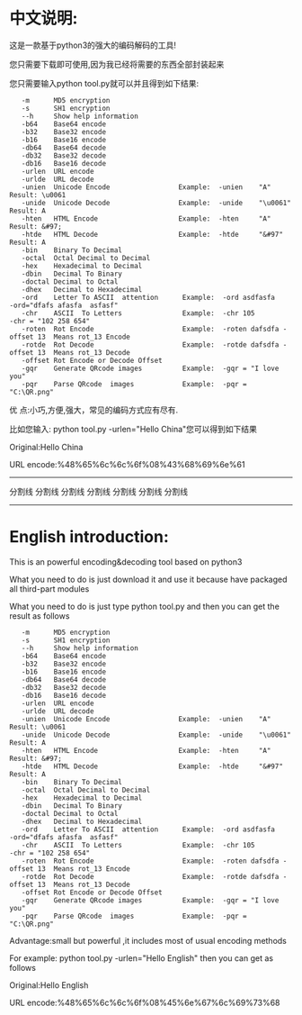 ﻿﻿中文说明:
========
这是一款基于python3的强大的编码解码的工具!

您只需要下载即可使用,因为我已经将需要的东西全部封装起来

您只需要输入python tool.py就可以并且得到如下结果:
	 	
       -m      MD5 encryption
       -s      SH1 encryption
       --h     Show help information
       -b64    Base64 encode
       -b32    Base32 encode
       -b16    Base16 encode
       -db64   Base64 decode
       -db32   Base32 decode
       -db16   Base16 decode
       -urlen  URL encode
       -urlde  URL decode
       -unien  Unicode Encode                 Example:  -unien    "A"        Result: \u0061
       -unide  Unicode Decode                 Example:  -unide    "\u0061"  Result: A
       -hten   HTML Encode                    Example:  -hten     "A"        Result: &#97;
       -htde   HTML Decode                    Example:  -htde     "&#97"     Result: A
       -bin    Binary To Decimal
       -octal  Octal Decimal to Decimal
       -hex    Hexadecimal to Decimal
       -dbin   Decimal To Binary
       -doctal Decimal to Octal
       -dhex   Decimal to Hexadecimal
       -ord    Letter To ASCII  attention      Example:  -ord asdfasfa      -ord="dfafs afasfa  asfasf"
       -chr    ASCII  To Letters               Example:  -chr 105           -chr = "102 258 654"
       -roten  Rot Encode                      Example:  -roten dafsdfa -offset 13  Means rot_13 Encode
       -rotde  Rot Decode                      Example:  -rotde dafsdfa -offset 13  Means rot_13 Decode
       -offset Rot Encode or Decode Offset
       -gqr    Generate QRcode images          Example:  -gqr = "I love you"
       -pqr    Parse QRcode  images            Example:  -pqr = "C:\QR.png"


优     点:小巧,方便,强大，常见的编码方式应有尽有.

比如您输入: python tool.py -urlen="Hello China"您可以得到如下结果

Original:Hello China

URL encode:%48%65%6c%6c%6f%08%43%68%69%6e%61

	
******************************************************************************
分割线 分割线	分割线	分割线	分割线	分割线	分割线
******************************************************************************
English introduction:
========
This is an powerful encoding&decoding tool based on python3

What you need to do is just download it and use it because have packaged all third-part modules

What you need to do is just type python tool.py and then you can get the result as follows

       -m      MD5 encryption
       -s      SH1 encryption
       --h     Show help information
       -b64    Base64 encode
       -b32    Base32 encode
       -b16    Base16 encode
       -db64   Base64 decode
       -db32   Base32 decode
       -db16   Base16 decode
       -urlen  URL encode
       -urlde  URL decode
       -unien  Unicode Encode                 Example:  -unien    "A"        Result: \u0061
       -unide  Unicode Decode                 Example:  -unide    "\u0061"  Result: A
       -hten   HTML Encode                    Example:  -hten     "A"        Result: &#97;
       -htde   HTML Decode                    Example:  -htde     "&#97"     Result: A
       -bin    Binary To Decimal
       -octal  Octal Decimal to Decimal
       -hex    Hexadecimal to Decimal
       -dbin   Decimal To Binary
       -doctal Decimal to Octal
       -dhex   Decimal to Hexadecimal
       -ord    Letter To ASCII  attention      Example:  -ord asdfasfa      -ord="dfafs afasfa  asfasf"
       -chr    ASCII  To Letters               Example:  -chr 105           -chr = "102 258 654"
       -roten  Rot Encode                      Example:  -roten dafsdfa -offset 13  Means rot_13 Encode
       -rotde  Rot Decode                      Example:  -rotde dafsdfa -offset 13  Means rot_13 Decode
       -offset Rot Encode or Decode Offset
       -gqr    Generate QRcode images          Example:  -gqr = "I love you"
       -pqr    Parse QRcode  images            Example:  -pqr = "C:\QR.png"

Advantage:small but powerful ,it includes most of usual encoding methods

For example: python tool.py -urlen="Hello English" then you can get as follows

Original:Hello English

URL encode:%48%65%6c%6c%6f%08%45%6e%67%6c%69%73%68
				


